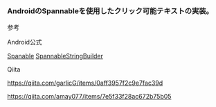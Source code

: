 ### AndroidのSpannableを使用したクリック可能テキストの実装。

参考

Android公式

[Spanable](https://developer.android.com/reference/android/text/Spannable.html)
[SpannableStringBuilder](https://developer.android.com/reference/android/text/SpannableStringBuilder.html)


Qiita

https://qiita.com/garlicG/items/0aff3957f2c9e7fac39d

https://qiita.com/amay077/items/7e5f33f28ac672b75b05
